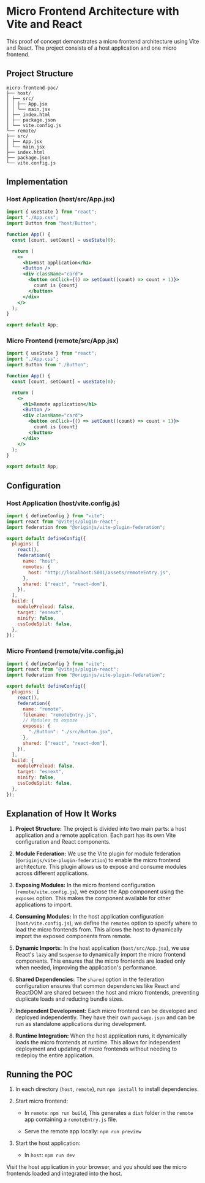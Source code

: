# Micro Frontend Architecture with Vite and React

This proof of concept demonstrates a micro frontend architecture using Vite and React. The project consists of a host application and one micro frontend.

## Project Structure

```
micro-frontend-poc/
├── host/
│ ├── src/
│ │ ├── App.jsx
│ │ └── main.jsx
│ ├── index.html
│ ├── package.json
│ └── vite.config.js
└── remote/
├── src/
│ ├── App.jsx
│ └── main.jsx
├── index.html
├── package.json
└── vite.config.js
```

## Implementation

### Host Application (host/src/App.jsx)

```jsx
import { useState } from "react";
import "./App.css";
import Button from "host/Button";

function App() {
  const [count, setCount] = useState(0);

  return (
    <>
      <h1>Host application</h1>
      <Button />
      <div className="card">
        <button onClick={() => setCount((count) => count + 1)}>
          count is {count}
        </button>
      </div>
    </>
  );
}

export default App;
```

### Micro Frontend (remote/src/App.jsx)

```jsx
import { useState } from "react";
import "./App.css";
import Button from "./Button";

function App() {
  const [count, setCount] = useState(0);

  return (
    <>
      <h1>Remote application</h1>
      <Button />
      <div className="card">
        <button onClick={() => setCount((count) => count + 1)}>
          count is {count}
        </button>
      </div>
    </>
  );
}

export default App;
```

## Configuration

### Host Application (host/vite.config.js)

```javascript
import { defineConfig } from "vite";
import react from "@vitejs/plugin-react";
import federation from "@originjs/vite-plugin-federation";

export default defineConfig({
  plugins: [
    react(),
    federation({
      name: "host",
      remotes: {
        host: "http://localhost:5001/assets/remoteEntry.js",
      },
      shared: ["react", "react-dom"],
    }),
  ],
  build: {
    modulePreload: false,
    target: "esnext",
    minify: false,
    cssCodeSplit: false,
  },
});
```

### Micro Frontend (remote/vite.config.js)

```javascript
import { defineConfig } from "vite";
import react from "@vitejs/plugin-react";
import federation from "@originjs/vite-plugin-federation";

export default defineConfig({
  plugins: [
    react(),
    federation({
      name: "remote",
      filename: "remoteEntry.js",
      // Modules to expose
      exposes: {
        "./Button": "./src/Button.jsx",
      },
      shared: ["react", "react-dom"],
    }),
  ],
  build: {
    modulePreload: false,
    target: "esnext",
    minify: false,
    cssCodeSplit: false,
  },
});
```

## Explanation of How It Works

1. **Project Structure:**
   The project is divided into two main parts: a host application and a remote application. Each part has its own Vite configuration and React components.

2. **Module Federation:**
   We use the Vite plugin for module federation (`@originjs/vite-plugin-federation`) to enable the micro frontend architecture. This plugin allows us to expose and consume modules across different applications.

3. **Exposing Modules:**
   In the micro frontend configuration (`remote/vite.config.js`), we expose the App component using the `exposes` option. This makes the component available for other applications to import.

4. **Consuming Modules:**
   In the host application configuration (`host/vite.config.js`), we define the `remotes` option to specify where to load the micro frontends from. This allows the host to dynamically import the exposed components from remote.

5. **Dynamic Imports:**
   In the host application (`host/src/App.jsx`), we use React's `lazy` and `Suspense` to dynamically import the micro frontend components. This ensures that the micro frontends are loaded only when needed, improving the application's performance.

6. **Shared Dependencies:**
   The `shared` option in the federation configuration ensures that common dependencies like React and ReactDOM are shared between the host and micro frontends, preventing duplicate loads and reducing bundle sizes.

7. **Independent Development:**
   Each micro frontend can be developed and deployed independently. They have their own `package.json` and can be run as standalone applications during development.

8. **Runtime Integration:**
   When the host application runs, it dynamically loads the micro frontends at runtime. This allows for independent deployment and updating of micro frontends without needing to redeploy the entire application.

## Running the POC

1. In each directory (`host`, `remote`), run `npm install` to install dependencies.

2. Start micro frontend:

   - In `remote`: `npm run build`,
     This generates a `dist` folder in the `remote` app containing a `remoteEntry.js` file.

   - Serve the remote app locally: `npm run preview`

3. Start the host application:
   - In `host`: `npm run dev`

Visit the host application in your browser, and you should see the micro frontends loaded and integrated into the host.
